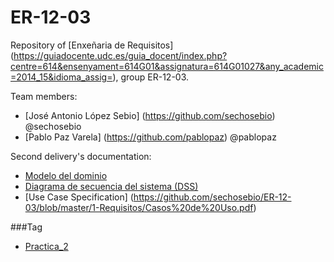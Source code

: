 # ER-12-03
Repository of [Enxeñaria de Requisitos] (https://guiadocente.udc.es/guia_docent/index.php?centre=614&ensenyament=614G01&assignatura=614G01027&any_academic=2014_15&idioma_assig=), group ER-12-03. 

Team members: 
* [José Antonio López Sebio] (https://github.com/sechosebio) @sechosebio  
* [Pablo Paz Varela] (https://github.com/pablopaz) @pablopaz

Second delivery's documentation:
* [Modelo del dominio](https://github.com/sechosebio/ER-12-03/blob/master/2-Modelado_Conceptual/Modelo_del_dominio.pdf)
* [Diagrama de secuencia del sistema (DSS)](https://github.com/sechosebio/ER-12-03/blob/master/2-Modelado_Conceptual/DSS.pdf)
* [Use Case Specification] (https://github.com/sechosebio/ER-12-03/blob/master/1-Requisitos/Casos%20de%20Uso.pdf)

###Tag 
- [Practica_2](https://github.com/sechosebio/ER-12-03/tree/Practica_2/)
